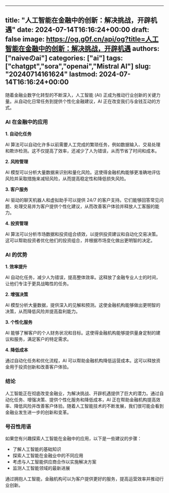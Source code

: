 
---
title: "人工智能在金融中的创新：解决挑战，开辟机遇"
date: 2024-07-14T16:16:24+00:00
draft: false
image: https://og.g0f.cn/api/og?title=人工智能在金融中的创新：解决挑战，开辟机遇
authors: ["naiveのai"]
categories: ["ai"]
tags: ["chatgpt","sora","openai","Mistral AI"]
slug: "20240714161624"
lastmod: 2024-07-14T16:16:24+00:00
---
随着金融业数字化转型的不断深入，人工智能 (AI) 正成为推动行业创新的关键力量。从自动化日常任务到提供个性化金融建议，AI 正在改变我们与金钱互动的方式。

### AI 在金融中的应用

**1. 自动化任务**

AI 算法可以自动化许多以前需要人工完成的繁琐任务，例如数据输入、交易处理和欺诈检测。这不仅提高了效率，还减少了人为错误，从而节省了时间和成本。

**2. 风险管理**

AI 模型可以分析大量数据来识别和量化风险。这使得金融机构能够更准确地评估风险并采取措施来减轻风险，从而提高稳定性和降低损失风险。

**3. 客户服务**

AI 驱动的聊天机器人和虚拟助手可以提供 24/7 的客户支持。它们能够回答常见问题、处理交易并为客户提供个性化建议，从而改善客户体验并释放人工客服的能力。

**4. 投资管理**

AI 算法可以分析市场数据和投资组合绩效，以提供投资建议和自动化交易决策。这可以帮助投资者优化他们的投资组合，并根据市场变化做出更明智的决定。

### AI 的优势

**1. 效率提升**

AI 自动化任务，减少人为错误，提高整体效率。这释放了金融专业人士的时间，让他们专注于更具战略性的任务。

**2. 增强决策**

AI 模型分析大量数据，提供深入的见解和预测。这使金融机构能够做出更明智的决策，从而降低风险并提高盈利能力。

**3. 个性化服务**

AI 能够了解客户的个人财务状况和目标。这使得金融机构能够提供量身定制的建议和服务，满足客户的特定需求。

**4. 降低成本**

通过自动化任务和优化流程，AI 可以帮助金融机构降低运营成本。这可以释放资金用于投资创新和改善客户体验。

### 结论

人工智能正在彻底改变金融业，为解决挑战、开辟机遇提供了巨大的潜力。通过自动化任务、增强决策、提供个性化服务和降低成本，AI 正在帮助金融机构提高效率、降低风险并改善客户体验。随着人工智能技术的不断发展，我们很可能会看到金融业发生进一步的创新和变革。

### 号召性用语

如果您有兴趣探索人工智能在金融中的应用，以下是一些建议的步骤：

* 了解人工智能的基础知识
* 探索人工智能在金融业中的不同应用
* 考虑与人工智能供应商合作以实施解决方案
* 监测人工智能领域的最新进展

通过拥抱人工智能，金融机构可以为客户提供更好的服务，提高运营效率并推动行业创新。